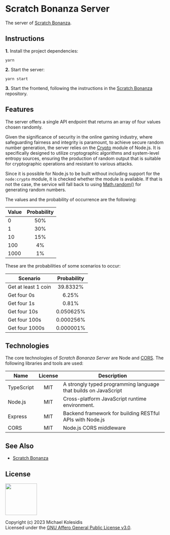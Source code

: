 # Scratch Bonanza Server

The server of [Scratch Bonanza](https://github.com/reactapex/luck-scratch-game-server).

## Instructions

**1.** Install the project dependencies:

```
yarn
```

**2.** Start the server:

```
yarn start
```

**3.** Start the frontend, following the instructions in the [Scratch Bonanza](https://github.com/reactapex/luck-scratch-game-server) repository.

## Features

The server offers a single API endpoint that returns an array of four values chosen randomly.

Given the significance of security in the online gaming industry, where safeguarding fairness and integrity is paramount, to achieve secure random number generation, the server relies on the [Crypto](https://nodejs.org/api/crypto.html#crypto) module of Node.js. It is specifically designed to utilize cryptographic algorithms and system-level entropy sources, ensuring the production of random output that is suitable for cryptographic operations and resistant to various attacks.

Since it is possible for Node.js to be built without including support for the `node:crypto` module, it is checked whether the module is available. If that is not the case, the service will fall back to using [Math.random()](https://developer.mozilla.org/en-US/docs/Web/JavaScript/Reference/Global_Objects/Math/random) for generating random numbers.

The values and the probability of occurrence are the following:

| Value | Probability |
| ----- | :---------: |
| 0     |     50%     |
| 1     |     30%     |
| 10    |     15%     |
| 100   |     4%      |
| 1000  |     1%      |

These are the probabilities of some scenarios to occur:

| Scenario            | Probability |
| ------------------- | :---------: |
| Get at least 1 coin |  39.8332%   |
| Get four 0s         |    6.25%    |
| Get four 1s         |    0.81%    |
| Get four 10s        |  0.050625%  |
| Get four 100s       |  0.000256%  |
| Get four 1000s      |  0.000001%  |

## Technologies

The core technologies of _Scratch Bonanza Server_ are Node and [CORS](https://en.wikipedia.org/wiki/Cross-origin_resource_sharing). The following libraries and tools are used:

| Name       | License | Description                                                     |
| ---------- | :-----: | --------------------------------------------------------------- |
| TypeScript |   MIT   | A strongly typed programming language that builds on JavaScript |
| Node.js    |   MIT   | Cross-platform JavaScript runtime environment.                  |
| Express    |   MIT   | Backend framework for building RESTful APIs with Node.js        |
| CORS       |   MIT   | Node.js CORS middleware                                         |

## See Also

- [Scratch Bonanza](https://github.com/reactapex/luck-scratch-game-server)

## License

<a href="https://www.gnu.org/licenses/agpl-3.0.html"><img src="https://upload.wikimedia.org/wikipedia/commons/0/06/AGPLv3_Logo.svg" height="100px" /></a>

Copyright (c) 2023 Michael Kolesidis<br>
Licensed under the [GNU Affero General Public License v3.0](https://www.gnu.org/licenses/agpl-3.0.html).
